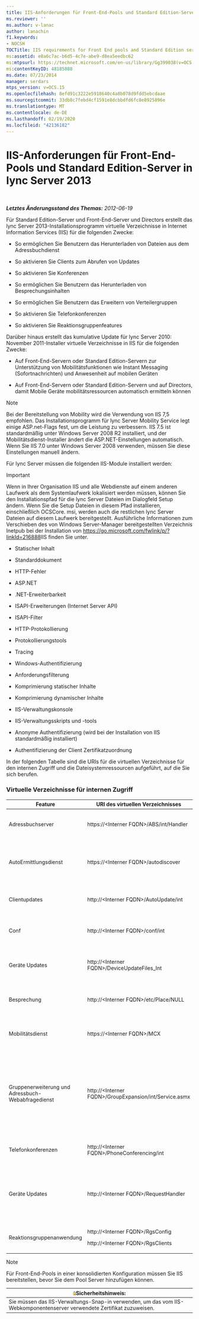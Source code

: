 ```yaml
---
title: IIS-Anforderungen für Front-End-Pools und Standard Edition-Server
ms.reviewer: ''
ms.author: v-lanac
author: lanachin
f1.keywords:
- NOCSH
TOCTitle: IIS requirements for Front End pools and Standard Edition servers
ms:assetid: e8a6c7ac-b6d5-4c7e-abe9-d8ea5eedbc62
ms:mtpsurl: https://technet.microsoft.com/en-us/library/Gg399038(v=OCS.15)
ms:contentKeyID: 48185888
ms.date: 07/23/2014
manager: serdars
mtps_version: v=OCS.15
ms.openlocfilehash: 8efd91c3222e5918640c4a8b078d9fdd5ebcdaae
ms.sourcegitcommit: 33db8c7febd4cf1591e8dcbbdfd6fc8e8925896e
ms.translationtype: MT
ms.contentlocale: de-DE
ms.lasthandoff: 02/19/2020
ms.locfileid: "42136182"
---
```

<div data-xmlns="http://www.w3.org/1999/xhtml">

<div class="topic" data-xmlns="http://www.w3.org/1999/xhtml" data-msxsl="urn:schemas-microsoft-com:xslt" data-cs="http://msdn.microsoft.com/">

<div data-asp="https://msdn2.microsoft.com/asp">

# <a name="iis-requirements-for-front-end-pools-and-standard-edition-servers-in-lync-server-2013"></a>IIS-Anforderungen für Front-End-Pools und Standard Edition-Server in lync Server 2013

</div>

<div id="mainSection">

<div id="mainBody">

<span> </span>

_**Letztes Änderungsstand des Themas:** 2012-06-19_

Für Standard Edition-Server und Front-End-Server und Directors erstellt das lync Server 2013-Installationsprogramm virtuelle Verzeichnisse in Internet Information Services (IIS) für die folgenden Zwecke:

  - So ermöglichen Sie Benutzern das Herunterladen von Dateien aus dem Adressbuchdienst

  - So aktivieren Sie Clients zum Abrufen von Updates

  - So aktivieren Sie Konferenzen

  - So ermöglichen Sie Benutzern das Herunterladen von Besprechungsinhalten

  - So ermöglichen Sie Benutzern das Erweitern von Verteilergruppen

  - So aktivieren Sie Telefonkonferenzen

  - So aktivieren Sie Reaktionsgruppenfeatures

Darüber hinaus erstellt das kumulative Update für lync Server 2010: November 2011-Installer virtuelle Verzeichnisse in IIS für die folgenden Zwecke:

  - Auf Front-End-Servern oder Standard Edition-Servern zur Unterstützung von Mobilitätsfunktionen wie Instant Messaging (Sofortnachrichten) und Anwesenheit auf mobilen Geräten

  - Auf Front-End-Servern oder Standard Edition-Servern und auf Directors, damit Mobile Geräte mobilitätsressourcen automatisch ermitteln können



> [!NOTE]
> Bei der Bereitstellung von Mobility wird die Verwendung von IIS 7,5 empfohlen. Das Installationsprogramm für lync Server Mobility Service legt einige ASP.net-Flags fest, um die Leistung zu verbessern. IIS 7.5 ist standardmäßig unter Windows Server 2008 R2 installiert, und der Mobilitätsdienst-Installer ändert die ASP.NET-Einstellungen automatisch. Wenn Sie IIS 7.0 unter Windows Server 2008 verwenden, müssen Sie diese Einstellungen manuell ändern.



Für lync Server müssen die folgenden IIS-Module installiert werden:


> [!IMPORTANT]
> Wenn in Ihrer Organisation IIS und alle Webdienste auf einem anderen Laufwerk als dem Systemlaufwerk lokalisiert werden müssen, können Sie den Installationspfad für die lync Server Dateien im Dialogfeld Setup ändern. Wenn Sie die Setup Dateien in diesem Pfad installieren, einschließlich OCSCore. msi, werden auch die restlichen lync Server Dateien auf diesem Laufwerk bereitgestellt. Ausführliche Informationen zum Verschieben des von Windows Server-Manager bereitgestellten Verzeichnis Inetpub bei der Installation von <A href="https://go.microsoft.com/fwlink/p/?linkid=216888">https://go.microsoft.com/fwlink/p/?linkId=216888</A>IIS finden Sie unter.


  - Statischer Inhalt

  - Standarddokument

  - HTTP-Fehler

  - ASP.NET

  - .NET-Erweiterbarkeit

  - ISAPI-Erweiterungen (Internet Server API)

  - ISAPI-Filter

  - HTTP-Protokollierung

  - Protokollierungstools

  - Tracing

  - Windows-Authentifizierung

  - Anforderungsfilterung

  - Komprimierung statischer Inhalte

  - Komprimierung dynamischer Inhalte

  - IIS-Verwaltungskonsole

  - IIS-Verwaltungsskripts und -tools

  - Anonyme Authentifizierung (wird bei der Installation von IIS standardmäßig installiert)

  - Authentifizierung der Client Zertifikatzuordnung

In der folgenden Tabelle sind die URIs für die virtuellen Verzeichnisse für den internen Zugriff und die Dateisystemressourcen aufgeführt, auf die Sie sich berufen.

### <a name="virtual-directories-for-internal-access"></a>Virtuelle Verzeichnisse für internen Zugriff

<table>
<colgroup>
<col style="width: 33%" />
<col style="width: 33%" />
<col style="width: 33%" />
</colgroup>
<thead>
<tr class="header">
<th>Feature</th>
<th>URI des virtuellen Verzeichnisses</th>
<th>Bezug auf</th>
</tr>
</thead>
<tbody>
<tr class="odd">
<td><p>Adressbuchserver</p></td>
<td><p>https://&lt;Interner FQDN&gt;/ABS/int/Handler</p></td>
<td><p>Speicherort der Adressbuch Server-Downloaddateien für interne Benutzer.</p></td>
</tr>
<tr class="even">
<td><p>AutoErmittlungsdienst</p></td>
<td><p>https://&lt;Interner FQDN&gt;/autodiscover</p></td>
<td><p>Speicherort des lync Server AutoErmittlungsdiensts, der mobilitätsressourcen für Benutzer interner mobiler Geräte sucht.</p></td>
</tr>
<tr class="odd">
<td><p>Clientupdates</p></td>
<td><p>http://&lt;Interner FQDN&gt;/AutoUpdate/int</p></td>
<td><p>Speicherort der Updatedateien für interne computerbasierte Clients.</p></td>
</tr>
<tr class="even">
<td><p>Conf</p></td>
<td><p>http://&lt;Interner FQDN&gt;/conf/int</p></td>
<td><p>Speicherort von Konferenzressourcen für interne Benutzer.</p></td>
</tr>
<tr class="odd">
<td><p>Geräte Updates</p></td>
<td><p>http://&lt;Interner FQDN&gt;/DeviceUpdateFiles_Int</p></td>
<td><p>Speicherort der UC-Geräteaktualisierungsdateien (Unified Communications) für interne UC-Geräte.</p></td>
</tr>
<tr class="even">
<td><p>Besprechung</p></td>
<td><p>http://&lt;Interner FQDN&gt;/etc/Place/NULL</p></td>
<td><p>Speicherort des Besprechungsinhalts für interne Benutzer.</p></td>
</tr>
<tr class="odd">
<td><p>Mobilitätsdienst</p></td>
<td><p>https://&lt;Interner FQDN&gt;/MCX</p></td>
<td><p>Speicherort der Mobilitätsdienst Ressourcen für Benutzer interner mobiler Geräte.</p></td>
</tr>
<tr class="even">
<td><p>Gruppenerweiterung und Adressbuch-Webabfragedienst</p></td>
<td><p>http://&lt;Interner FQDN&gt;/GroupExpansion/int/Service.asmx</p></td>
<td><p>Speicherort des Webdiensts, der die Gruppenerweiterung für interne Benutzer ermöglicht. Außerdem wird der Speicherort des Adressbuch-Webabfragedienst, der Informationen zur globalen Adressliste für interne lync Mobile Microsoft lync 2010 Mobile-Clients bereitstellt.</p></td>
</tr>
<tr class="odd">
<td><p>Telefonkonferenzen</p></td>
<td><p>http://&lt;Interner FQDN&gt;/PhoneConferencing/int</p></td>
<td><p>Speicherort der Telefonkonferenz Daten für interne Benutzer.</p></td>
</tr>
<tr class="even">
<td><p>Geräte Updates</p></td>
<td><p>http://&lt;Interner FQDN&gt;/RequestHandler</p></td>
<td><p>Speicherort des Anforderungshandlers für den Geräte Update-Webdienst, mit dem interne UC-Geräteprotokolle hochladen und nach Updates suchen können.</p></td>
</tr>
<tr class="odd">
<td><p>Reaktionsgruppenanwendung</p></td>
<td><p>http://&lt;Interner FQDN&gt;/RgsConfig</p>
<p>http://&lt;Interner FQDN&gt;/RgsClients</p></td>
<td><p>Speicherort des Reaktionsgruppen-Konfigurationstools.</p></td>
</tr>
</tbody>
</table>


> [!NOTE]
> Für Front-End-Pools in einer konsolidierten Konfiguration müssen Sie IIS bereitstellen, bevor Sie dem Pool Server hinzufügen können.


<table>
<thead>
<tr class="header">
<th><img src="images/Gg398321.security(OCS.15).gif" title="Sicherheits" alt="security" />Sicherheitshinweis:</th>
</tr>
</thead>
<tbody>
<tr class="odd">
<td>Sie müssen das IIS-Verwaltungs-Snap-in verwenden, um das vom IIS-Webkomponentenserver verwendete Zertifikat zuzuweisen.</td>
</tr>
</tbody>
</table>



</div>

<span> </span>

</div>

</div>

</div>

